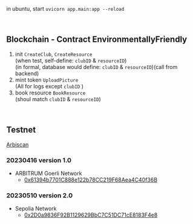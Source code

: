 
in ubuntu, start
`uvicorn app.main:app --reload`

<br>

## Blockchain - Contract EnvironmentallyFriendly

1. init `CreateClub`, `CreateResource` <br>
    (when test, self-define: `clubID` & `resourceID`)<br>
    (in formal, database would define: `clubID` & `resourceID`)(call from backend)
2. mint token `UploadPicture`<br>
    (All for logs except `clubID` )
3. book resource `BookResource`<br>
    (shoul match `clubID` & `resourceID`)

<br>

## Testnet
[Arbiscan](https://goerli.arbiscan.io/address/0x61394b7701c888e122b78cc219f68aea4c40f36b)

### 20230416 version 1.0
- ARBITRUM Goerli Network
    - [0x61394b7701C888e122b78CC219F68Aea4C40f36B](https://goerli.arbiscan.io/address/0x61394b7701c888e122b78cc219f68aea4c40f36b) 

### 20230510 version 2.0
- Sepolia Network
    - [0x2D0a9836F92B1129629BbC7C51DC71cE8183F4e8](https://sepolia.etherscan.io/address/0x2d0a9836f92b1129629bbc7c51dc71ce8183f4e8)